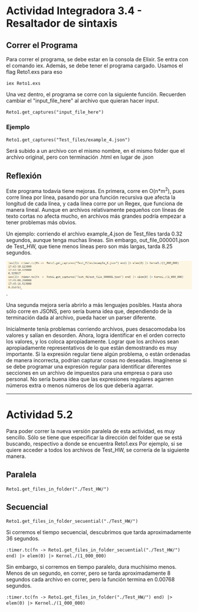 # Actividad Integradora 3.4 - Resaltador de sintaxis
## Correr el Programa

Para correr el programa, se debe estar en la consola de Elixir. Se entra con el comando iex.
Además, se debe tener el programa cargado. Usamos el flag Reto1.exs para eso

```
iex Reto1.exs
```

Una vez dentro, el programa se corre con la siguiente función. Recuerden cambiar el "input_file_here"
al archivo que quieran hacer input.

```
Reto1.get_captures("input_file_here")
```
### Ejemplo
```
Reto1.get_captures("Test_files/example_4.json")
```
Será subido a un archivo con el mismo nombre, en el mismo folder que el archivo original, pero con terminación .html en lugar de .json

## Reflexión
Este programa todavía tiene mejoras. En primera, corre en O(n*m<sup>2</sup>), pues corre línea por línea,
pasando por una función recursiva que afecta la longitud de cada línea, y cada línea corre por un Regex, que funciona de manera lineal. 
Aunque en archivos relativamente pequeños con líneas de texto cortas no afecta mucho, en archivos más grandes podría empezar a tener problemas más obvios.

Un ejemplo: corriendo el archivo example_4.json de Test_files tarda 0.32 segundos, aunque tenga muchas líneas. 
Sin embargo, out_file_000001.json de Test_HW, que tiene menos líneas pero son más largas, tarda 8.25 segundos.

![Photo showing the time durations previously mentioned.](time_duration.png "Duración temporal de diferentes archivos").

Una segunda mejora sería abrirlo a más lenguajes posibles. Hasta ahora sólo corre en JSONS, pero sería buena idea que, dependiendo de la terminación dada al archivo, 
pueda hacer un parser diferente. 

Inicialmente tenía problemas corriendo archivos, pues desacomodaba los valores y salían en desorden. Ahora, logra identificar en el orden correcto los valores, 
y los coloca apropiadamente.
Lograr que los archivos sean apropiadamente representativos de lo que están demostrando es muy importante. Si la expresión regular tiene algún problema, o están ordenadas 
de manera incorrecta, podrían capturar cosas no deseadas. Imagínense si se debe programar una expresión regular para identificar diferentes secciones en un archivo de 
impuestos para una empresa o para uso personal. No sería buena idea que las expresiones regulares agarren números extra o menos números de los que debería agarrar.


* * *

# Actividad 5.2

Para poder correr la nueva versión paralela de esta actividad, es muy sencillo. 
Sólo se tiene que especificar la dirección del folder que se está buscando, respectivo a donde se encuentra Reto1.exs
Por ejemplo, si se quiere acceder a todos los archivos de Test_HW, se correría de la siguiente manera.

## Paralela
```
Reto1.get_files_in_folder("./Test_HW/")
```
## Secuencial
```
Reto1.get_files_in_folder_secuential("./Test_HW/")
```

Si corremos el tiempo secuencial, descubrimos que tarda aproximadamente 36 segundos.
```
:timer.tc(fn -> Reto1.get_files_in_folder_secuential("./Test_HW/") end) |> elem(0) |> Kernel./(1_000_000)
```

Sin embargo, si corremos en tiempo paralelo, dura muchísimo menos. Menos de un segundo, en correr, pero se tarda aproximadamente 8 segundos cada archivo en correr, pero la función termina en 0.00768 segundos.
```
:timer.tc(fn -> Reto1.get_files_in_folder("./Test_HW/") end) |> elem(0) |> Kernel./(1_000_000)
```